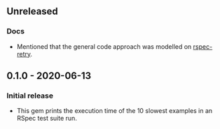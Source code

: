 ## Unreleased
### Docs
- Mentioned that the general code approach was modelled on
  [rspec-retry](https://github.com/NoRedInk/rspec-retry).

## 0.1.0 - 2020-06-13
### Initial release
- This gem prints the execution time of the 10 slowest examples in an RSpec test suite run.
